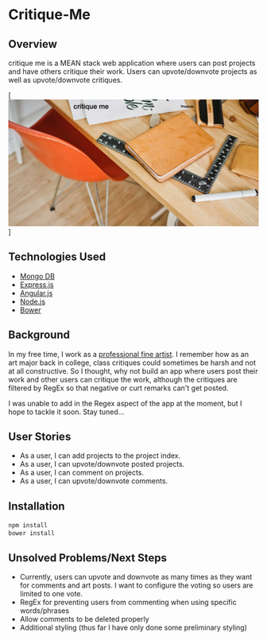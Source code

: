 # Critique-Me

## Overview
critique me is a MEAN stack web application where users can post projects and have others critique their work. Users can upvote/downvote projects as well as upvote/downvote critiques.

[![Screenshot](screenshot.png)]

## Technologies Used
* [Mongo DB](https://www.mongodb.com/)
* [Express.js](https://expressjs.com/)
* [Angular.js](https://angularjs.org/)
* [Node.js](https://nodejs.org)
* [Bower](https://bower.io/)

## Background
In my free time, I work as a [professional fine artist](http://www.megancoyle.com). I remember how as an art major back in college, class critiques could sometimes be harsh and not at all constructive. So I thought, why not build an app where users post their work and other users can critique the work, although the critiques are filtered by RegEx so that negative or curt remarks can't get posted.

I was unable to add in the Regex aspect of the app at the moment, but I hope to tackle it soon. Stay tuned...

## User Stories
* As a user, I can add projects to the project index.
* As a user, I can upvote/downvote posted projects.
* As a user, I can comment on projects.
* As a user, I can upvote/downvote comments.

## Installation
```
npm install
bower install
```

## Unsolved Problems/Next Steps
* Currently, users can upvote and downvote as many times as they want for comments and art posts. I want to configure the voting so users are limited to one vote.
* RegEx for preventing users from commenting when using specific words/phrases
* Allow comments to be deleted properly
* Additional styling (thus far I have only done some preliminary styling)
